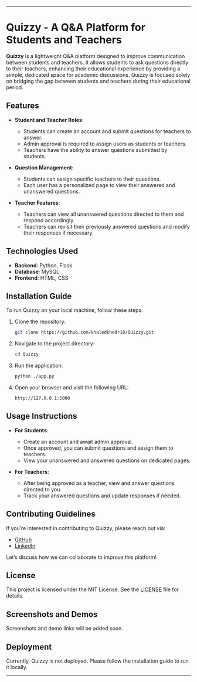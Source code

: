 
---

# Quizzy - A Q&A Platform for Students and Teachers

**Quizzy** is a lightweight Q&A platform designed to improve communication between students and teachers. It allows students to ask questions directly to their teachers, enhancing their educational experience by providing a simple, dedicated space for academic discussions. Quizzy is focused solely on bridging the gap between students and teachers during their educational period.

## Features

- **Student and Teacher Roles**:
  - Students can create an account and submit questions for teachers to answer.
  - Admin approval is required to assign users as students or teachers.
  - Teachers have the ability to answer questions submitted by students.

- **Question Management**:
  - Students can assign specific teachers to their questions.
  - Each user has a personalized page to view their answered and unanswered questions.

- **Teacher Features**:
  - Teachers can view all unanswered questions directed to them and respond accordingly.
  - Teachers can revisit their previously answered questions and modify their responses if necessary.

## Technologies Used

- **Backend**: Python, Flask
- **Database**: MySQL
- **Frontend**: HTML, CSS

## Installation Guide

To run Quizzy on your local machine, follow these steps:

1. Clone the repository:
   ```bash
   git clone https://github.com/khaledkhedr18/Quizzy.git
   ```
2. Navigate to the project directory:
   ```bash
   cd Quizzy
   ```
3. Run the application:
   ```bash
   python ./app.py
   ```
4. Open your browser and visit the following URL:
   ```
   http://127.0.0.1:5000
   ```

## Usage Instructions

- **For Students**:
  - Create an account and await admin approval.
  - Once approved, you can submit questions and assign them to teachers.
  - View your unanswered and answered questions on dedicated pages.

- **For Teachers**:
  - After being approved as a teacher, view and answer questions directed to you.
  - Track your answered questions and update responses if needed.

## Contributing Guidelines

If you’re interested in contributing to Quizzy, please reach out via:

- [GitHub](https://github.com/khaledkhedr18)
- [LinkedIn](https://www.linkedin.com/in/khaled-khedr-73b811223/)

Let’s discuss how we can collaborate to improve this platform!

## License

This project is licensed under the MIT License. See the [LICENSE](LICENSE) file for details.

## Screenshots and Demos

Screenshots and demo links will be added soon.

## Deployment

Currently, Quizzy is not deployed. Please follow the installation guide to run it locally.

---
